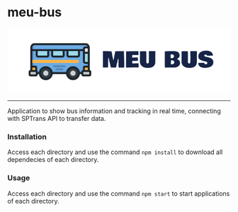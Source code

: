 # meu-bus

<p align="center">
  <img src="https://github.com/gabrielgoncalvesr/meu-bus/blob/master/mobile/assets/icon-app.png?raw=true">
</p>
<hr>

Application to show bus information and tracking in real time, connecting with SPTrans API to transfer data.

### Installation

Access each directory and use the command `npm install` to download all dependecies of each directory.

### Usage

Access each directory and use the command `npm start` to start applications of each directory.
